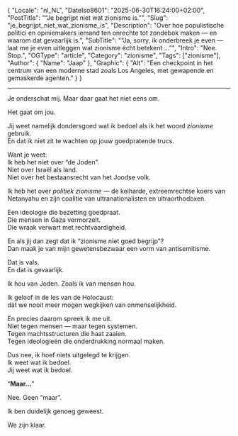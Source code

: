﻿{
  "Locale": "nl_NL",
  "DateIso8601": "2025-06-30T16:24:00+02:00",
  "PostTitle": "“Je begrijpt niet wat zionisme is.”",
  "Slug": "je_begrijpt_niet_wat_zionisme_is",
  "Description": "Over hoe populistische politici en opiniemakers iemand ten onrechte tot zondebok maken — en waarom dat gevaarlijk is.",
  "SubTitle": "“Ja, sorry, ik onderbreek je even — laat me je even uitleggen wat zionisme écht betekent ...”",
  "Intro": "Nee. Stop.",
  "OGType": "article",
  "Category": "zionisme",
  "Tags": ["zionisme"],
  "Author": {
    "Name": "Jaap"
  },
  "Graphic": {
    "Alt": "Een checkpoint in het centrum van een moderne stad zoals Los Angeles, met gewapende en gemaskerde agenten."
  }
}

---

Je onderschat mij. Maar daar gaat het niet eens om.

Het gaat om jou.

Jij weet namelijk dondersgoed wat ik bedoel als ik het woord *zionisme* gebruik.
<br />En dat ik niet zit te wachten op jouw goedpratende trucs.

Want je weet:
<br />Ik heb het niet over “de Joden”.
<br />Niet over Israël als land.
<br />Niet over het bestaansrecht van het Joodse volk.

Ik heb het over *politiek zionisme* — de keiharde, extreemrechtse koers van Netanyahu en zijn coalitie van ultranationalisten en ultraorthodoxen.

Een ideologie die bezetting goedpraat.
<br />Die mensen in Gaza vermorzelt.
<br />Die wraak verwart met rechtvaardigheid.

En als jij dan zegt dat ik “zionisme niet goed begrijp”?
<br />Dan maak je van mijn gewetensbezwaar een vorm van antisemitisme.

Dat is vals.
<br />En dat is gevaarlijk.

Ik hou van Joden. Zoals ik van mensen hou.

Ik geloof in de les van de Holocaust:
<br />dat we nooit meer mogen wegkijken van onmenselijkheid.

En precies daarom spreek ik me uit.
<br />Niet tegen mensen — maar tegen systemen.
<br />Tegen machtsstructuren die haat zaaien.
<br />Tegen ideologieën die onderdrukking normaal maken.

Dus nee, ik hoef niets uitgelegd te krijgen.
<br />Ik weet wat ik bedoel.
<br />Jij weet wat ik bedoel.

“**Maar...**”

Nee. Geen “maar”.

Ik ben duidelijk genoeg geweest.

We zijn klaar.